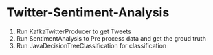 # Twitter-Sentiment-Analysis

1. Run KafkaTwitterProducer to get Tweets
2. Run SentimentAnalysis to Pre process data and get the groud truth
3. Run JavaDecisionTreeClassification for classification
